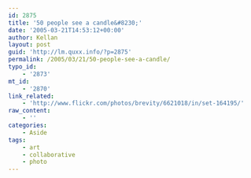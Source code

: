 ```yaml
---
id: 2875
title: '50 people see a candle&#8230;'
date: '2005-03-21T14:53:12+00:00'
author: Kellan
layout: post
guid: 'http://lm.quxx.info/?p=2875'
permalink: /2005/03/21/50-people-see-a-candle/
typo_id:
    - '2873'
mt_id:
    - '2870'
link_related:
    - 'http://www.flickr.com/photos/brevity/6621018/in/set-164195/'
raw_content:
    - ''
categories:
    - Aside
tags:
    - art
    - collaborative
    - photo
---
```


